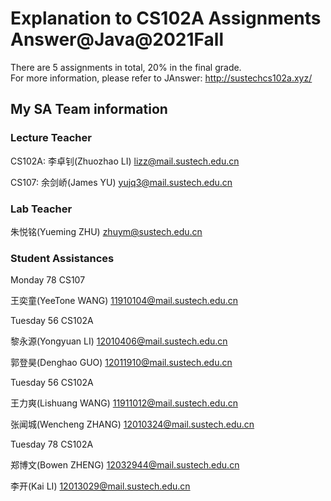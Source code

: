 # Explanation to CS102A Assignments Answer@Java@2021Fall
There are 5 assignments in total, 20% in the final grade.      
For more information, please refer to JAnswer: http://sustechcs102a.xyz/

## My SA Team information
### Lecture Teacher       
CS102A: 李卓钊(Zhuozhao LI) lizz@mail.sustech.edu.cn        

CS107: 余剑峤(James YU) yujq3@mail.sustech.edu.cn

### Lab Teacher             
朱悦铭(Yueming ZHU) zhuym@sustech.edu.cn           

### Student Assistances
Monday 78 CS107       

王奕童(YeeTone WANG) 11910104@mail.sustech.edu.cn         

Tuesday 56 CS102A       

黎永源(Yongyuan LI) 12010406@mail.sustech.edu.cn     

郭登昊(Denghao GUO) 12011910@mail.sustech.edu.cn        

Tuesday 56 CS102A       

王力爽(Lishuang WANG) 11911012@mail.sustech.edu.cn      

张闻城(Wencheng ZHANG) 12010324@mail.sustech.edu.cn         

Tuesday 78 CS102A        

郑博文(Bowen ZHENG) 12032944@mail.sustech.edu.cn        

李开(Kai LI) 12013029@mail.sustech.edu.cn        


